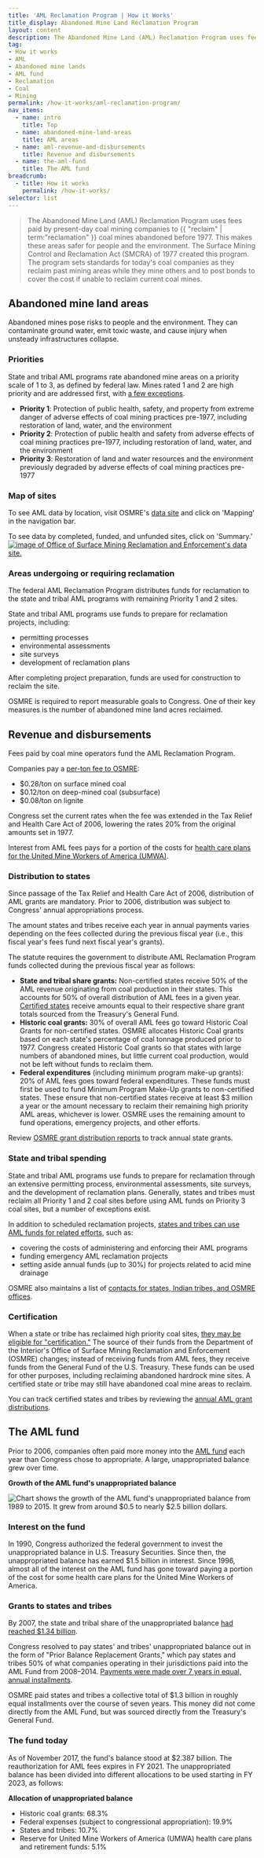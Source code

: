 ```yaml
---
title: 'AML Reclamation Program | How it Works'
title_display: Abandoned Mine Land Reclamation Program
layout: content
description: The Abandoned Mine Land (AML) Reclamation Program uses fees paid by present-day coal mining companies to reclaim coal mines abandoned before 1977. This makes these areas safer for people and the environment. The Surface Mining Control and Reclamation Act (SMCRA) of 1977 created this program. The program sets standards for today's coal companies as they reclaim past mining areas while they mine others and to post bonds to cover the cost if unable to reclaim current coal mines.
tag:
- How it works
- AML
- Abandoned mine lands
- AML fund
- Reclamation
- Coal
- Mining
permalink: /how-it-works/aml-reclamation-program/
nav_items:
  - name: intro
    title: Top
  - name: abandoned-mine-land-areas
    title: AML areas
  - name: aml-revenue-and-disbursements
    title: Revenue and disbursements
  - name: the-aml-fund
    title: The AML fund
breadcrumb:
  - title: How it works
    permalink: /how-it-works/
selector: list
---
```


> The Abandoned Mine Land (AML) Reclamation Program uses fees paid by present-day coal mining companies to {{ "reclaim" | term:"reclamation" }} coal mines abandoned before 1977. This makes these areas safer for people and the environment. The Surface Mining Control and Reclamation Act (SMCRA) of 1977 created this program. The program sets standards for today's coal companies as they reclaim past mining areas while they mine others and to post bonds to cover the cost if unable to reclaim current coal mines.

## Abandoned mine land areas

Abandoned mines pose risks to people and the environment. They can contaminate ground water, emit toxic waste, and cause injury when unsteady infrastructures collapse.

### Priorities

State and tribal AML programs rate abandoned mine areas on a priority scale of 1 to 3, as defined by federal law. Mines rated 1 and 2 are high priority and are addressed first, with [a few exceptions](https://www.law.cornell.edu/uscode/text/30/1233).

- **Priority 1**: Protection of public health, safety, and property from extreme danger of adverse effects of coal mining practices pre-1977, including restoration of land, water, and the environment
- **Priority 2**: Protection of public health and safety from adverse effects of coal mining practices pre-1977, including restoration of land, water, and the environment
- **Priority 3**: Restoration of land and water resources and the environment previously degraded by adverse effects of coal mining practices pre-1977

### Map of sites

To see AML data by location, visit OSMRE's [data site](https://amlis.osmre.gov/Map.aspx) and click on 'Mapping' in the navigation bar. 

To see data by completed, funded, and unfunded sites, click on 'Summary.' <a href="https://amlis.osmre.gov/Map.aspx"><img src="{{ site.baseurl }}/public/img/AML_OSMREmap.png" alt="image of Office of Surface Mining Reclamation and Enforcement's data site." class="article_img-100 u-margin-top u-margin-bottom"></a>

### Areas undergoing or requiring reclamation

The federal AML Reclamation Program distributes funds for reclamation to the state and tribal AML programs with remaining Priority 1 and 2 sites.

State and tribal AML programs use funds to prepare for reclamation projects, including: 

- permitting processes
- environmental assessments
- site surveys
- development of reclamation plans 

After completing project preparation, funds are used for construction to reclaim the site.

OSMRE is required to report measurable goals to Congress. One of their key measures is the number of abandoned mine land acres reclaimed. 

## Revenue and disbursements

Fees paid by coal mine operators fund the AML Reclamation Program.

Companies pay a [per-ton fee to OSMRE](https://www.gpo.gov/fdsys/granule/USCODE-2011-title30/USCODE-2011-title30-chap25-subchapIV-sec1232):

- $0.28/ton on surface mined coal
- $0.12/ton on deep-mined coal (subsurface)
- $0.08/ton on lignite

Congress set the current rates when the fee was extended in the Tax Relief and Health Care Act of 2006, lowering the rates 20% from the original amounts set in 1977.

Interest from AML fees pays for a portion of the costs for [health care plans for the United Mine Workers of America (UMWA)](#interest-on-the-fund).

### Distribution to states

Since passage of the Tax Relief and Health Care Act of 2006, distribution of AML grants are mandatory. Prior to 2006, distribution was subject to Congress' annual appropriations process.

The amount states and tribes receive each year in annual payments varies depending on the fees collected during the previous fiscal year (i.e., this fiscal year's fees fund next fiscal year's grants).

The statute requires the government to distribute AML Reclamation Program funds collected during the previous fiscal year as follows:

- **State and tribal share grants:** Non-certified states receive 50% of the AML revenue originating from coal production in their states. This accounts for 50% of overall distribution of AML fees in a given year. [Certified states](#certification) receive amounts equal to their respective share grant totals sourced from the Treasury's General Fund.
- **Historic coal grants:** 30% of overall AML fees go toward Historic Coal Grants for non-certified states. OSMRE allocates Historic Coal grants based on each state's percentage of coal tonnage produced prior to 1977. Congress created Historic Coal grants so that states with large numbers of abandoned mines, but little current coal production, would not be left without funds to reclaim them.
- **Federal expenditures** (including minimum program make-up grants): 20% of AML fees goes toward federal expenditures. These funds must first be used to fund Minimum Program Make-Up grants to non-certified states. These ensure that non-certified states receive at least $3 million a year or the amount necessary to reclaim their remaining high priority AML areas, whichever is lower. OSMRE uses the remaining amount to fund operations, emergency projects, and other efforts.

Review [OSMRE grant distribution reports](http://www.osmre.gov/resources/grants.shtm) to track annual state grants.

### State and tribal spending

State and tribal AML programs use funds to prepare for reclamation through an extensive permitting process, environmental assessments, site surveys, and the development of reclamation plans. Generally, states and tribes must reclaim all Priority 1 and 2 coal sites before using AML funds on Priority 3 coal sites, but a number of exceptions exist.

In addition to scheduled reclamation projects, [states and tribes can use AML funds for related efforts](https://www.gpo.gov/fdsys/pkg/USCODE-2010-title30/pdf/USCODE-2010-title30-chap25-subchapIV-sec1231.pdf), such as:

- covering the costs of administering and enforcing their AML programs
- funding emergency AML reclamation projects
- setting aside annual funds (up to 30%) for projects related to acid mine drainage

OSMRE also maintains a list of [contacts for states, Indian tribes, and OSMRE offices](http://www.osmre.gov/contacts/map.shtm).

### Certification

When a state or tribe has reclaimed high priority coal sites, [they may be eligible for "certification."](https://www.law.cornell.edu/uscode/text/30/1240) The source of their funds from the Department of the Interior's Office of Surface Mining Reclamation and Enforcement (OSMRE) changes; instead of receiving funds from AML fees, they receive funds from the General Fund of the U.S. Treasury. These funds can be used for other purposes, including reclaiming abandoned hardrock mine sites. A certified state or tribe may still have abandoned coal mine areas to reclaim.

You can track certified states and tribes by reviewing the [annual AML grant distributions](https://www.osmre.gov/resources/grants.shtm).

## The AML fund

Prior to 2006, companies often paid more money into the [AML fund](http://www.osmre.gov/programs/aml.shtm) each year than Congress chose to appropriate. A large, unappropriated balance grew over time.

**Growth of the AML fund's unappropriated balance**

<img src="{{ site.baseurl }}/public/img/AML_unapprop-growth.svg" alt="Chart shows the growth of the AML fund's unappropriated balance from 1989 to 2015. It grew from around $0.5 to nearly $2.5 billion dollars." class="article_img-100 u-margin-top u-margin-bottom">

### Interest on the fund

In 1990, Congress authorized the federal government to invest the unappropriated balance in U.S. Treasury Securities. Since then, the unappropriated balance has earned $1.5 billion in interest. Since 1996, almost all of the interest on the AML fund has gone toward paying a portion of the cost for some health care plans for the United Mine Workers of America.

### Grants to states and tribes

By 2007, the state and tribal share of the unappropriated balance [had reached $1.34 billion](http://www.osmre.gov/resources/grants/docs/FY08GrantDist.pdf).

Congress resolved to pay states' and tribes' unappropriated balance out in the form of "Prior Balance Replacement Grants," which pay states and tribes 50% of what companies operating in their jurisdictions paid into the AML Fund from 2008–2014. [Payments were made over 7 years in equal, annual installments](http://www.osmre.gov/resources/grants/docs/FY16GrantDist.pdf).

OSMRE paid states and tribes a collective total of $1.3 billion in roughly equal installments over the course of seven years. This money did not come directly from the AML Fund, but was sourced directly from the Treasury's General Fund.

### The fund today

As of November 2017, the fund's balance stood at $2.387 billion. The reauthorization for AML fees expires in FY 2021. The unappropriated balance has been divided into different allocations to be used starting in FY 2023, as follows:

**Allocation of unappropriated balance**

- Historic coal grants: 68.3%
- Federal expenses (subject to congressional appropriation): 19.9%
- States and tribes: 10.7%
- Reserve for United Mine Workers of America (UMWA) health care plans and retirement funds: 5.1%
